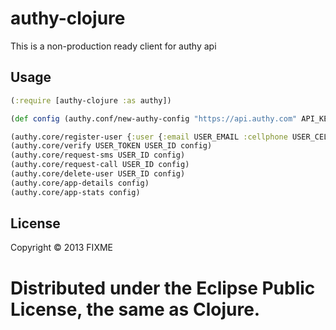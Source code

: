 # authy-clojure

This is a non-production ready client for authy api

## Usage

```clojure
(:require [authy-clojure :as authy])

(def config (authy.conf/new-authy-config "https://api.authy.com" API_KEY))

(authy.core/register-user {:user {:email USER_EMAIL :cellphone USER_CELL :country_code USER_COUNTRY_CODE}} config)
(authy.core/verify USER_TOKEN USER_ID config)
(authy.core/request-sms USER_ID config)
(authy.core/request-call USER_ID config)
(authy.core/delete-user USER_ID config)
(authy.core/app-details config)
(authy.core/app-stats config)
```

## License

Copyright © 2013 FIXME

Distributed under the Eclipse Public License, the same as Clojure.
=======
